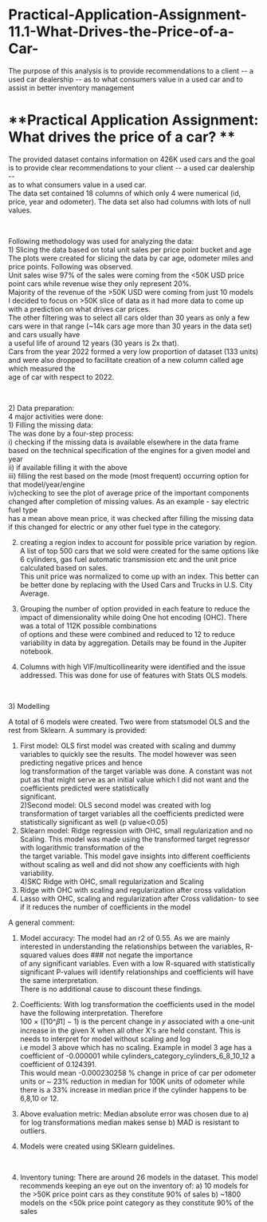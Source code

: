 # Practical-Application-Assignment-11.1-What-Drives-the-Price-of-a-Car-
The purpose of this analysis is to provide recommendations to a client -- a used car dealership -- as to what consumers value in a used car and to assist in better inventory management
<h1>
**Practical Application Assignment: What drives the price of a car? **</h1>

The provided dataset contains information on 426K used cars and the goal is to provide clear recommendations to your client -- a used car dealership -- <br />
as to what consumers value in a used car.<br />
The data set contained 18 columns of which only 4 were numerical (id, price, year and odometer). The data set also had columns with lots of null values.<br />
<p>&nbsp;</p>
Following methodology was used for analyzing the data: <br />
1) Slicing the data based on total unit sales per price point bucket and age <br />
The plots were created for slicing the data by car age, odometer miles and price points. Following was observed. <br />
Unit sales wise 97% of the sales were coming from the <50K USD price point cars while revenue wise they only represent 20%. <br />
Majority of the revenue of the >50K USD were coming from just 10 models <br />
I decided to focus on >50K slice of data as it had more data to come up with a prediction on what drives car prices. <br />
The other filtering was to select all cars older than 30 years as only a few cars were in that range (~14k cars age more than 30 years in the data set) and cars usually have <br />
a useful life of around 12 years (30 years is 2x that). <br />
Cars from the year 2022 formed a very low proportion of dataset (133 units) and were also dropped to facilitate creation of a new column called age which measured the <br />
age of car with respect to 2022. <br />
<p>&nbsp;</p>
2) Data preparation: <br />
 4 major activities were done: <br />
 1) Filling the missing data: <br />
 The was done by a four-step process: <br />
 i) checking if the missing data is available elsewhere in the data frame based on the technical specification of the engines for a given model and year <br />
 ii) if available filling it with the above <br />
 iii) filling the rest based on the mode (most frequent) occurring option for that model/year/engine <br />
 iv)checking to see the plot of average price of the important components changed after completion of missing values. As an example - say electric fuel type <br />
has a mean above mean price, it was checked after filling the missing data if this changed for electric or any other fuel type in the category. <br />

 2) creating a region index to account for possible price variation by region. <br />
 A list of top 500 cars that we sold were created for the same options like 6 cylinders, gas fuel automatic transmission etc and the unit price calculated based on sales. <br />
 This unit price was normalized to come up with an index. This better can be better done by replacing with the Used Cars and Trucks in U.S. City Average. <br />

  3) Grouping the number of option provided in each feature to reduce the impact of dimensionality while doing One hot encoding (OHC). There was a total of 112K possible combinations <br />
  of options and these were combined and reduced to 12 to reduce variability in data by aggregation. Details may be found in the Jupiter notebook. <br />
   
  4) Columns with high VIF/multicollinearity were identified and the issue addressed. This was done for use of features with Stats OLS models. <br />
<p>&nbsp;</p>
3) Modelling <br />

A total of 6 models were created. Two were from statsmodel OLS and the rest from Sklearn. A summary is provided: <br />
1) First model: OLS first model was created with scaling and dummy variables to quickly see the results. The model however was seen predicting negative prices and hence <br />
log transformation of the target variable was done. A constant was not put as that might serve as an initial value which I did not want and the coefficients predicted were statistically <br />
significant. <br />
2)Second model: OLS second model was created with log transformation of target variables all the coefficients predicted were statistically significant as well (p value<0.05) <br />
3) Sklearn model:  Ridge regression with OHC, small regularization and no Scaling. This model was made using the transformed target regressor with logarithmic transformation of the <br />
the target variable. This model gave insights into different coefficients without scaling as well and did not show any coefficients with high variability. <br />
4)SKC Ridge with OHC, small regularization and Scaling <br />
5) Ridge with OHC with scaling and regularization after cross validation <br />
6) Lasso with OHC, scaling and regularization after Cross validation- to see if it reduces the number of coefficients in the model <br />

A general comment: <br />
1) Model accuracy: The model had an r2 of 0.55. As we are mainly interested in understanding the relationships between the variables, R-squared values does ### not negate the importance <br />
 of any significant variables. Even with a low R-squared with statistically significant P-values will identify relationships and coefficients will have the same interpretation.  <br />
There is no additional cause to discount these findings.  <br />
2) Coefficients: With log transformation the coefficients used in the model have the following interpretation. Therefore <br />
100 × ([10^𝛽1] − 1) is the percent change in 𝑦 associated with a one-unit increase in the given X when all other X's are held constant. This is needs to interpret for model without scaling and log <br />
i.e model 3 above which has no scaling. Example in model 3 age has a coefficient of -0.000001 while cylinders_category_cylinders_6_8_10_12 a coefficient of 0.124391.  <br />
This would mean -0.000230258 % change in price of car per odometer units or ~ 23% reduction in median for 100K units of odometer while there is a 33% increase in median price if the cylinder happens to be <br />
6,8,10 or 12.  <br />

3) Above evaluation metric: Median absolute error was chosen due to 
a) for log transformations median makes sense
b) MAD is resistant to outliers.

4) Models were created using SKlearn guidelines. 

<p>&nbsp;</p>

4) Inventory tuning:
There are around 26 models in the dataset. This model recommends keeping an eye out on the inventory of:
a) 10 models for the >50K price point cars as they constitute 90% of sales
b) ~1800 models on the <50k price point category as they constitute 90% of the sales
